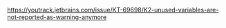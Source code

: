 https://youtrack.jetbrains.com/issue/KT-69698/K2-unused-variables-are-not-reported-as-warning-anymore
